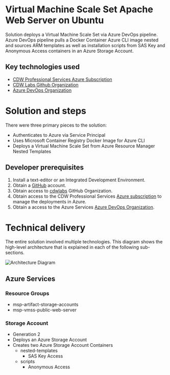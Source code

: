 # Virtual Machine Scale Set Apache Web Server on Ubuntu

Solution deploys a Virtual Machine Scale Set via Azure DevOps pipeline. Azure DevOps pipeline pulls a Docker Container Azure CLI image nested and sources ARM templates as well as installation scripts from SAS Key and Anonymous Access containers in an Azure Storage Account. 

## Key technologies used

- [CDW Professional Services Azure Subscription](https://portal.azure.com/#@cdw.onmicrosoft.com/resource/subscriptions/dd2c542a-aeaf-4cef-9ccd-e89ae5864c3f/overview)
- [CDW Labs Github Organization](https://github.com/cdwlabs)
- [Azure DevOps Organization](https://dev.azure.com/azure-services/azure-vmss-public-web-server)

# Solution and steps

There were three primary pieces to the solution: 

* Authenticates to Azure via Service Principal
* Uses Microsoft Container Registry Docker Image for Azure CLI
* Deploys a Virtual Machine Scale Set from Azure Resource Manager Nested Templates

## Developer prerequisites 

1. Install a text-editor or an Integrated Development Environment. 
2. Obtain a [GitHub](http://github.com) account.
3. Obtain access to [cdwlabs](https://github.com/cdwlabs) GitHub Organization. 
4. Obtain access to the CDW Professional Services [Azure subscription](http://azure.com) to manage the deployments in Azure.
5. Obtain a access to the Azure Services [Azure DevOps Organization](https://dev.azure.com/azure-services/azure-vmss-public-web-server).

# Technical delivery

The entire solution involved multiple technologies. This diagram shows the high-level architecture that is explained in each of the following sub-sections. 

 ![Architecture Diagram](/images/Architecture.png)

## Azure Services

### Resource Groups
* msp-artifact-storage-accounts
* msp-vmss-public-web-server

### Storage Account
* Generation 2
* Deploys an Azure Storage Account
* Creates two Azure Storage Account Containers
    * nested-templates
        * SAS Key Access
    * scripts
        * Anonymous Access